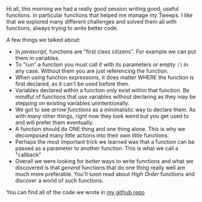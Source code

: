 Hi all, this morning we had a really good session writing good, useful functions.
In particular functions that helped me manage my Tweeps.  I like that we explored
many different challenges and solved them all with functions, always trying to 
write better code.

A few things we talked about:

- In *javascript*, functions are "first class citizens". For example we can put them in variables.
- To "run" a function you must call it with its parameters or empty `()` in any case.  Without them you are just referencing the function.
- When using function expressions, it does matter WHERE the function is first declared, as it can't be used before then.
- Variables declared within a function only exist within that function. Be mindful of functions that use variables without declaring as they may be stepping on existing variables unintentionally.
- We got to see *arrow functions* as a minimalistic way to declare them. As with many other things, right now they look weird but you get used to and will prefer them eventually.
- A function should do ONE thing and one thing alone.  This is why we decomposed many little actions into their own little functions.
- Perhaps the most important trick we learned was that a function can be passed as a parameter to another function. This is what we call a "callback"
- Overall we were looking for _better_ ways to write functions and what we discovered is that _general_ functions that do one thing really well are much more preferable. You'll soon read about *High Order* functions and discover a world of such functions.

You can find all of the code we wrote in [my github repo](https://github.com/jugonzal/lectures/blob/master/12w1d4-callbacks/tweeps.js)

